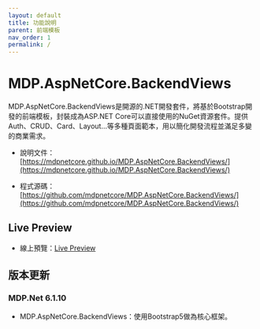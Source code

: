 ```yaml
---
layout: default
title: 功能說明
parent: 前端模板
nav_order: 1
permalink: /
---
```



# MDP.AspNetCore.BackendViews

MDP.AspNetCore.BackendViews是開源的.NET開發套件，將基於Bootstrap開發的前端模板，封裝成為ASP.NET Core可以直接使用的NuGet資源套件。提供Auth、CRUD、Card、Layout...等多種頁面範本，用以簡化開發流程並滿足多變的商業需求。

- 說明文件：[https://mdpnetcore.github.io/MDP.AspNetCore.BackendViews/](https://mdpnetcore.github.io/MDP.AspNetCore.BackendViews/)

- 程式源碼：[https://github.com/mdpnetcore/MDP.AspNetCore.BackendViews/](https://github.com/mdpnetcore/MDP.AspNetCore.BackendViews/)


## Live Preview

- 線上預覽：[Live Preview](https://mdp-backend-app.wonderfulsmoke-418e59bf.eastasia.azurecontainerapps.io)


## 版本更新

### MDP.Net 6.1.10

- MDP.AspNetCore.BackendViews：使用Bootstrap5做為核心框架。